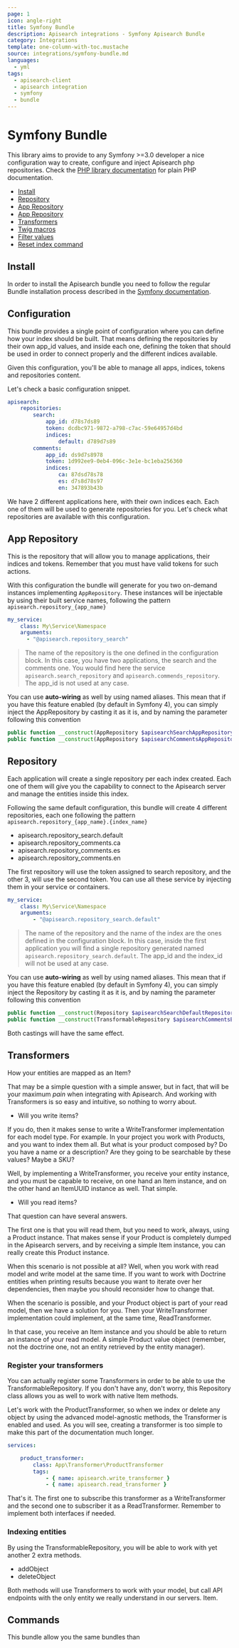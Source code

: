```yaml
---
page: 1
icon: angle-right
title: Symfony Bundle
description: Apisearch integrations - Symfony Apisearch Bundle
category: Integrations
template: one-column-with-toc.mustache
source: integrations/symfony-bundle.md
languages:
  - yml
tags:
  - apisearch-client
  - apisearch integration
  - symfony
  - bundle
---
```


# Symfony Bundle

This library aims to provide to any Symfony >=3.0 developer a nice configuration
way to create, configure and inject Apisearch php repositories. Check the 
[PHP library documentation](http://github.com/puntmig/php-search) for plain PHP
documentation.

- [Install](#install)
- [Repository](#repository)
- [App Repository](#app-repository)
- [App Repository](#user-repository)
- [Transformers](#transformers)
- [Twig macros](#twig-macros)
- [Filter values](#filter-values)
- [Reset index command](#reset-index-command)

## Install

In order to install the Apisearch bundle you need to follow the regular Bundle
installation process described in the [Symfony documentation](https://symfony.com/doc/3.3/bundles/installation.html).

## Configuration

This bundle provides a single point of configuration where you can define how
your index should be built. That means defining the repositories by their own
app_id values, and inside each one, defining the token that should be used in 
order to connect properly and the different indices available.

Given this configuration, you'll be able to manage all apps, indices, tokens and
repositories content.

Let's check a basic configuration snippet.

```yml
apisearch:
    repositories:
        search:
            app_id: d78s7ds89
            token: dcdbc971-9872-a798-c7ac-59e64957d4bd
            indices:
                default: d789d7s89
        comments:
            app_id: ds9d7s8978
            token: 1d992ee9-0eb4-096c-3e1e-bc1eba256360
            indices:
                ca: 87dsd78s78
                es: d7s8d78s97
                en: 347893b43b
```

We have 2 different applications here, with their own indices each. Each one of
them will be used to generate repositories for you. Let's check what
repositories are available with this configuration.

## App Repository

This is the repository that will allow you to manage applications, their indices
and tokens. Remember that you must have valid tokens for such actions.

With this configuration the bundle will generate for you two on-demand instances
implementing `AppRepository`. These instances will be injectable by using their
built service names, following the pattern
`apisearch.repository_{app_name}`

```yaml
my_service:
    class: My\Service\Namespace
    arguments:
      - "@apisearch.repository_search"
```

> The name of the repository is the one defined in the configuration block. In
> this case, you have two applications, the search and the comments one. You
> would find here the service `apisearch.search_repository` and
> `apisearch.commends_repository`. The app_id is not used at any case.

You can use **auto-wiring** as well by using named aliases. This mean that if you
have this feature enabled (by default in Symfony 4), you can simply inject the
AppRepository by casting it as it is, and by naming the parameter following this
convention

```php
public function __construct(AppRepository $apisearchSearchAppRepository) {}
public function __construct(AppRepository $apisearchCommentsAppRepository) {}
```

## Repository

Each application will create a single repository per each index created. Each
one of them will give you the capability to connect to the Apisearch server and
manage the entities inside this index.

Following the same default configuration, this bundle will create 4 different
repositories, each one following the pattern
`apisearch.repository_{app_name}.{index_name}`

- apisearch.repository_search.default
- apisearch.repository_comments.ca
- apisearch.repository_comments.es
- apisearch.repository_comments.en

The first repository will use the token assigned to search repository, and the
other 3, will use the second token.
You can use all these service by injecting them in your service or containers.

```yaml
my_service:
    class: My\Service\Namespace
    arguments:
        - "@apisearch.repository_search.default"
```

> The name of the repository and the name of the index are the ones defined in
> the configuration block. In this case, inside the first application you will
> find a single repository generated named
> `apisearch.repository_search.default`. The app_id and the index_id will not be
> used at any case.

You can use **auto-wiring** as well by using named aliases. This mean that if you
have this feature enabled (by default in Symfony 4), you can simply inject the
Repository by casting it as it is, and by naming the parameter following this
convention

```php
public function __construct(Repository $apisearchSearchDefaultRepository) {}
public function __construct(TransformableRepository $apisearchCommentsEsRepository) {}
```

Both castings will have the same effect.

## Transformers

How your entities are mapped as an Item?

That may be a simple question with a simple answer, but in fact, that will be
your maximum *pain* when integrating with Apisearch. And working with
Transformers is so easy and intuitive, so nothing to worry about.

- Will you write items?

If you do, then it makes sense to write a WriteTransformer implementation for
each model type. For example. In your project you work with Products, and you
want to index them all. But what is your product composed by? Do you have a name
or a description? Are they going to be searchable by these values? Maybe a SKU?

Well, by implementing a WriteTransformer, you receive your entity instance, and
you must be capable to receive, on one hand an Item instance, and on the other
hand an ItemUUID instance as well. That simple.

- Will you read items?

That question can have several answers.

The first one is that you will read them, but you need to work, always, using
a Product instance. That makes sense if your Product is completely dumped in the
Apisearch servers, and by receiving a simple Item instance, you can really
create this Product instance.

When this scenario is not possible at all? Well, when you work with read model
and write model at the same time. If you want to work with Doctrine entities
when printing results because you want to iterate over her dependencies, then
maybe you should reconsider how to change that.

When the scenario is possible, and your Product object is part of your read
model, then we have a solution for you. Then your WriteTransformer
implementation could implement, at the same time, ReadTransformer.

In that case, you receive an Item instance and you should be able to return an
instance of your read model. A simple Product value object (remember, not the
doctrine one, not an entity retrieved by the entity manager).

### Register your transformers

You can actually register some Transformers in order to be able to use the
TransformableRepository. If you don't have any, don't worry, this Repository
class allows you as well to work with native Item methods.

Let's work with the ProductTransformer, so when we index or delete any object by
using the advanced model-agnostic methods, the Transformer is enabled and used.
As you will see, creating a transformer is too simple to make this part of the
documentation much longer.

```yml
services:

    product_transformer:
        class: App\Transformer\ProductTransformer
        tags:
            - { name: apisearch.write_transformer }
            - { name: apisearch.read_transformer }
```

That's it. The first one to subscribe this transformer as a WriteTransformer and
the second one to subscriber it as a ReadTransformer. Remember to implement both
interfaces if needed.

### Indexing entities

By using the TransformableRepository, you will be able to work with yet another
2 extra methods.

- addObject
- deleteObject

Both methods will use Transformers to work with your model, but call API
endpoints with the only entity we really understand in our servers. Item.

## Commands

This bundle allow you the same bundles than 
